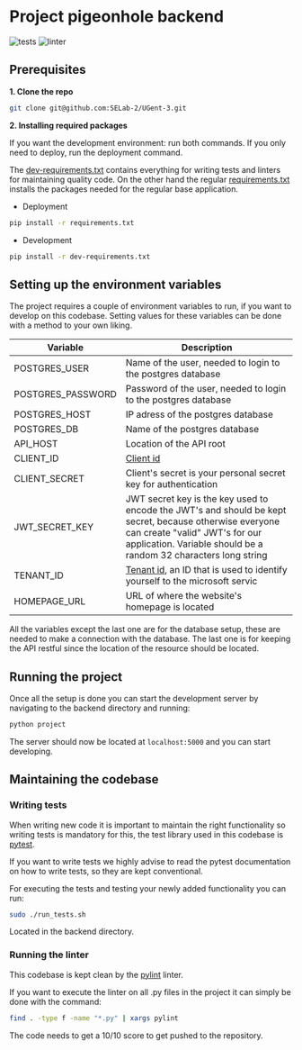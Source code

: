 # Project pigeonhole backend
![tests](https://github.com/SELab-2/UGent-3/actions/workflows/ci-test-backend.yaml/badge.svg)
![linter](https://github.com/SELab-2/UGent-3/actions/workflows/ci-linter-backend.yaml/badge.svg)
## Prerequisites
**1. Clone the repo**
   ```sh
   git clone git@github.com:SELab-2/UGent-3.git
   ```
**2. Installing required packages**

   If you want the development environment: run both commands. If you only need to deploy, run the deployment command.

   The [dev-requirements.txt](dev-requirements.txt) contains everything for writing tests and linters for maintaining quality code.
On the other hand the regular [requirements.txt](requirements.txt) installs the packages needed for 
the regular base application.

   - Deployment
   ```sh
   pip install -r requirements.txt
   ```
   - Development
   ```sh
   pip install -r dev-requirements.txt
   ```

## Setting up the environment variables
The project requires a couple of environment variables to run, if you want to develop on this codebase.
Setting values for these variables can be done with a method to your own liking.

| Variable                               | Description                                                                                                                                                                                                  |
|----------------------------------------|--------------------------------------------------------------------------------------------------------------------------------------------------------------------------------------------------------------|
| POSTGRES_USER                          | Name of the user, needed to login to the postgres database                                                                                                                                                   |
| POSTGRES_PASSWORD                      | Password of the user, needed to login to the postgres database                                                                                                                                               |
| POSTGRES_HOST                          | IP adress of the postgres database                                                                                                                                                                           |
| POSTGRES_DB                            | Name of the postgres database                                                                                                                                                                                |
| API_HOST                               | Location of the API root                                                                                                                                                                                     |
| CLIENT_ID                              | [Client id](https://learn.microsoft.com/nl-nl/entra/identity-platform/v2-protocols)                                                                                                                          |
| CLIENT_SECRET                          | Client's secret is your personal secret key for authentication                                                                                                                                               |
| JWT_SECRET_KEY                         | JWT secret key is the key used to encode the JWT's and should be kept secret, because otherwise everyone can create "valid" JWT's for our application. Variable should be a random 32 characters long string |                       
| TENANT_ID                              | [Tenant id](https://learn.microsoft.com/nl-nl/entra/fundamentals/whatis), an ID that is used to identify yourself to the microsoft servic                                                                    |                     
| HOMEPAGE_URL                           | URL of where the website's homepage is located                                                                                                                                                               |

All the variables except the last one are for the database setup,
these are needed to make a connection with the database.
The last one is for keeping the API restful since the location of the resource should be located.

## Running the project
Once all the setup is done you can start the development server by
navigating to the backend directory and running:
```sh
python project
``` 
The server should now be located at `localhost:5000` and you can
start developing.

## Maintaining the codebase
### Writing tests
When writing new code it is important to maintain the right functionality so 
writing tests is mandatory for this, the test library used in this codebase is [pytest](https://docs.pytest.org/en/8.0.x/).

If you want to write tests we highly advise to read the pytest documentation on how
to write tests, so they are kept conventional.

For executing the tests and testing your newly added functionality
you can run:
```sh
sudo ./run_tests.sh
``` 

Located in the backend directory.
### Running the linter
This codebase is kept clean by the [pylint](https://pypi.org/project/pylint/) linter.

If you want to execute the linter on all .py files in the project it can simply be done
with the command:
```sh
find . -type f -name "*.py" | xargs pylint
``` 
The code needs to get a 10/10 score to get pushed to the repository.
